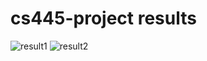 # cs445-project results
![result1](https://github.com/gakalu/cs445-project/blob/main/Capture1.PNG)
![result2](https://github.com/gakalu/cs445-project/blob/main/Capture2.PNG)
